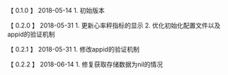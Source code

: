 【 0.1.0 】    2018-05-14
        1. 初始版本
        
【 0.2.0 】    2018-05-31
        1. 更新心率秤指标的显示
        2. 优化初始化配置文件以及appid的验证机制

【 0.2.1 】    2018-05-31
        1. 修改appid的验证机制

【 0.2.2 】    2018-06-14
        1. 修复获取存储数据为nil的情况
        
        
